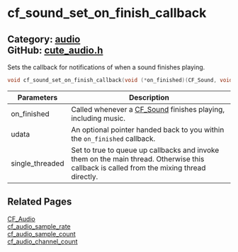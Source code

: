 [//]: # (This file is automatically generated by Cute Framework's docs parser.)
[//]: # (Do not edit this file by hand!)
[//]: # (See: https://github.com/RandyGaul/cute_framework/blob/master/samples/docs_parser.cpp)
[](../header.md ':include')

# cf_sound_set_on_finish_callback

Category: [audio](/api_reference?id=audio)  
GitHub: [cute_audio.h](https://github.com/RandyGaul/cute_framework/blob/master/include/cute_audio.h)  
---

Sets the callback for notifications of when a sound finishes playing.

```cpp
void cf_sound_set_on_finish_callback(void (*on_finished)(CF_Sound, void*), void* udata, bool single_threaded);
```

Parameters | Description
--- | ---
on_finished | Called whenever a [CF_Sound](/audio/cf_sound.md) finishes playing, including music.
udata | An optional pointer handed back to you within the `on_finished` callback.
single_threaded | Set to true to queue up callbacks and invoke them on the main thread. Otherwise this callback is called from the mixing thread directly.

## Related Pages

[CF_Audio](/audio/cf_audio.md)  
[cf_audio_sample_rate](/audio/cf_audio_sample_rate.md)  
[cf_audio_sample_count](/audio/cf_audio_sample_count.md)  
[cf_audio_channel_count](/audio/cf_audio_channel_count.md)  
